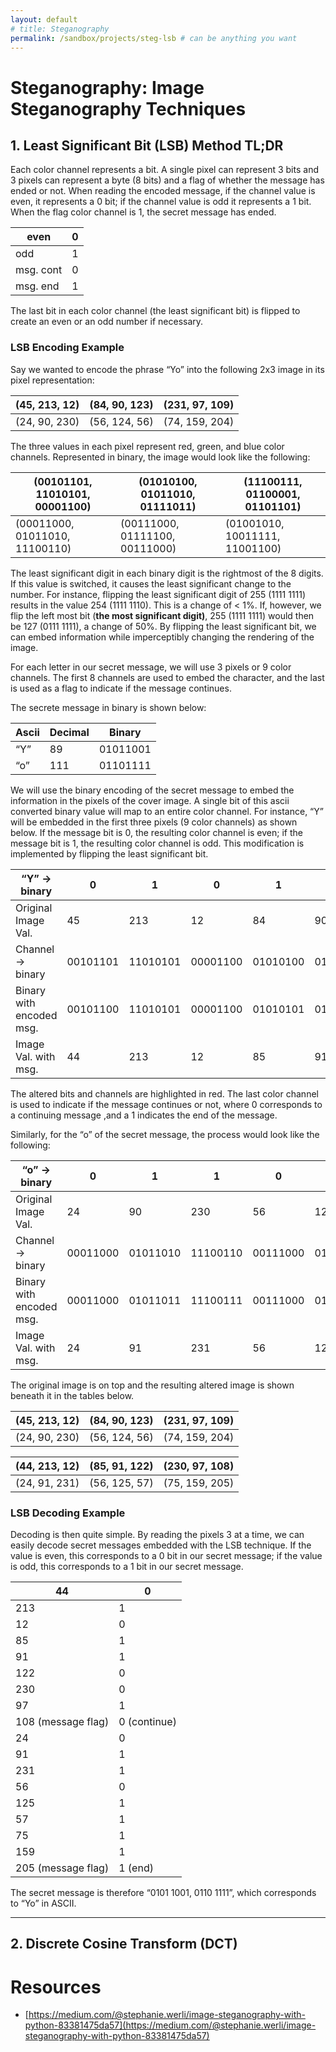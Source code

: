 ```yaml
---
layout: default
# title: Steganography
permalink: /sandbox/projects/steg-lsb # can be anything you want
---
```


# Steganography: Image Steganography Techniques

## 1. Least Significant Bit (LSB) Method TL;DR

Each color channel represents a bit. A single pixel can represent 3 bits and 3 pixels can represent a byte (8 bits) and a flag of whether the message has ended or not. When reading the encoded message, if the channel value is even, it represents a 0 bit; if the channel value is odd it represents a 1 bit. When the flag color channel is 1, the secret message has ended.

| even | 0 |
| --- | --- |
| odd | 1 |
| msg. cont | 0 |
| msg. end | 1 |

The last bit in each color channel (the least significant bit) is flipped to create an even or an odd number if necessary.

### LSB Encoding Example

Say we wanted to encode the phrase “Yo” into the following 2x3 image in its pixel representation:

| (45, 213, 12) | (84, 90, 123) | (231, 97, 109) |
| --- | --- | --- |
| (24, 90, 230) | (56, 124, 56) | (74, 159, 204) |

The three values in each pixel represent red, green, and blue color channels. Represented in binary, the image would look like the following:

| (00101101, 11010101, 00001100) | (01010100, 01011010, 01111011) | (11100111, 01100001, 01101101) |
| --- | --- | --- |
| (00011000, 01011010, 11100110) | (00111000, 01111100, 00111000) | (01001010, 10011111, 11001100) |

The least significant digit in each binary digit is the rightmost of the 8 digits. If this value is switched, it causes the least significant change to the number. For instance, flipping the least significant digit of 255 (1111 1111) results in the value 254 (1111 1110). This is a change of < 1%. If, however, we flip the left most bit (********************the most significant digit)********************, 255 (1111 1111) would then be 127 (0111 1111), a change of 50%. By flipping the least significant bit, we can embed information while imperceptibly changing the rendering of the image.

For each letter in our secret message, we will use 3 pixels or 9 color channels. The first 8 channels are used to embed the character, and the last is used as a flag to indicate if the message continues. 

The secrete message in binary is shown below:

| Ascii | Decimal | Binary |
| --- | --- | --- |
| “Y” | 89 | 01011001 |
| “o” | 111 | 01101111 |

We will use the binary encoding of the secret message to embed the information in the pixels of the cover image. A single bit of this ascii converted binary value will map to an entire color channel. For instance, “Y” will be embedded in the first three pixels (9 color channels) as shown below. If the message bit is 0, the resulting color channel is even; if the message bit is 1, the resulting color channel is odd. This modification is implemented by flipping the least significant bit.

| “Y” → binary | 0 | 1 | 0 | 1 | 1 | 0 | 0 | 1 | Msg. Flag (0) |
| --- | --- | --- | --- | --- | --- | --- | --- | --- | --- |
| Original Image Val. | 45 | 213 | 12 | 84 | 90 | 123 | 231 | 97 | 109 |
| Channel → binary | 00101101 | 11010101 | 00001100 | 01010100 | 01011010 | 01111011 | 11100111 | 01100001 | 01101101 |
| Binary with encoded msg. | 00101100 | 11010101 | 00001100 | 01010101 | 01011011 | 01111010 | 11100110 | 01100001 | 01101100 |
| Image Val. with msg. | 44 | 213 | 12 | 85 | 91 | 122 | 230 | 97 | 108 |

The altered bits and channels are highlighted in red. The last color channel is used to indicate if the message continues or not, where 0 corresponds to a continuing message ,and a 1 indicates the end of the message.

Similarly, for the “o” of the secret message, the process would look like the following:

| “o” → binary | 0 | 1 | 1 | 0 | 1 | 1 | 1 | 1 | Msg. Flag (1) |
| --- | --- | --- | --- | --- | --- | --- | --- | --- | --- |
| Original Image Val. | 24 | 90 | 230 | 56 | 124 | 56 | 74 | 159 | 204 |
| Channel → binary | 00011000 | 01011010 | 11100110 | 00111000 | 01111100 | 00111000 | 01001010 | 10011111 | 11001100 |
| Binary with encoded msg. | 00011000 | 01011011 | 11100111 | 00111000 | 01111101 | 00111001 | 01001011 | 10011111 | 11001101 |
| Image Val. with msg. | 24 | 91 | 231 | 56 | 125 | 57 | 75 | 159 | 205 |

The original image is on top and the resulting altered image is shown beneath it in the tables below.

| (45, 213, 12) | (84, 90, 123) | (231, 97, 109) |
| --- | --- | --- |
| (24, 90, 230) | (56, 124, 56) | (74, 159, 204) |

| (44, 213, 12) | (85, 91, 122) | (230, 97, 108) |
| --- | --- | --- |
| (24, 91, 231) | (56, 125, 57) | (75, 159, 205) |

### LSB Decoding Example

Decoding is then quite simple. By reading the pixels 3 at a time, we can easily decode secret messages embedded with the LSB technique. If the value is even, this corresponds to a 0 bit in our secret message; if the value is odd, this corresponds to a 1 bit in our secret message.

| 44 | 0 |
| --- | --- |
| 213 | 1 |
| 12 | 0 |
| 85 | 1 |
| 91 | 1 |
| 122 | 0 |
| 230 | 0 |
| 97 | 1 |
| 108 (message flag) | 0 (continue) |
| 24 | 0 |
| 91 | 1 |
| 231 | 1 |
| 56 | 0 |
| 125 | 1 |
| 57 | 1 |
| 75  | 1 |
| 159 | 1 |
| 205 (message flag) | 1 (end) |

The secret message is therefore “0101 1001, 0110 1111”, which corresponds to “Yo” in ASCII.

---

## 2. Discrete Cosine Transform (DCT)

# Resources

- [https://medium.com/@stephanie.werli/image-steganography-with-python-83381475da57](https://medium.com/@stephanie.werli/image-steganography-with-python-83381475da57)